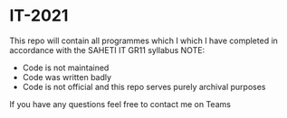 # IT-2021
This repo will contain all programmes which I which I have completed in accordance with the SAHETI IT GR11 syllabus
NOTE:
- Code is not maintained
- Code was written badly
- Code is not official and this repo serves purely archival purposes

If you have any questions feel free to contact me on Teams
